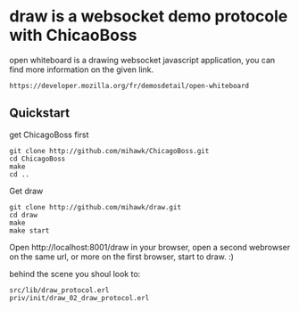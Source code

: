 draw is a websocket demo protocole with ChicaoBoss
==================================================

open whiteboard is a drawing websocket javascript application,
you can find more information on the given link. 

    https://developer.mozilla.org/fr/demosdetail/open-whiteboard


Quickstart
----------

get ChicagoBoss first

    git clone http://github.com/mihawk/ChicagoBoss.git
    cd ChicagoBoss 
    make
    cd ..
    
    
Get draw 
    
    git clone http://github.com/mihawk/draw.git
    cd draw
    make
    make start

Open http://localhost:8001/draw in your browser, 
open a second webrowser on the same url, or more
on the first browser, start to draw. :) 

behind the scene you shoul look to:

    src/lib/draw_protocol.erl
    priv/init/draw_02_draw_protocol.erl



    


